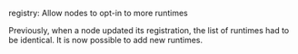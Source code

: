registry: Allow nodes to opt-in to more runtimes

Previously, when a node updated its registration, the list of runtimes
had to be identical.  It is now possible to add new runtimes.
